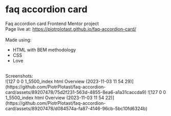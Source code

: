 # faq accordion card
 Faq accordion card Frontend Mentor project <br />
 Page live at: https://piotrplotast.github.io/faq-accordion-card/ <br />
 <br />
 Made using: <br />
 - HTML with BEM methodology
 - CSS
 - Love  <br />
 <br />
 Screenshots: <br />
 ![127 0 0 1_5500_index html Overview (2023-11-03 11 54 29)](https://github.com/PiotrPlotast/faq-accordion-card/assets/89207478/75d2f231-563d-4855-8ea6-a1a31caccda9)
![127 0 0 1_5500_index html Overview (2023-11-03 11 54 22)](https://github.com/PiotrPlotast/faq-accordion-card/assets/89207478/d084574a-fa87-4146-96cb-5bc10fd6324b)

